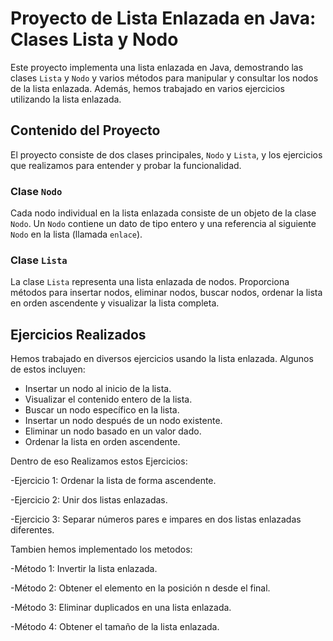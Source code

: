 # Proyecto de Lista Enlazada en Java: Clases Lista y Nodo

Este proyecto implementa una lista enlazada en Java, demostrando las clases `Lista` y `Nodo` y varios métodos para manipular y consultar los nodos de la lista enlazada. Además, hemos trabajado en varios ejercicios utilizando la lista enlazada.

## Contenido del Proyecto

El proyecto consiste de dos clases principales, `Nodo` y `Lista`, y los ejercicios que realizamos para entender y probar la funcionalidad.

### Clase `Nodo`
Cada nodo individual en la lista enlazada consiste de un objeto de la clase `Nodo`. Un `Nodo` contiene un dato de tipo entero y una referencia al siguiente `Nodo` en la lista (llamada `enlace`).

### Clase `Lista`
La clase `Lista` representa una lista enlazada de nodos. Proporciona métodos para insertar nodos, eliminar nodos, buscar nodos, ordenar la lista en orden ascendente y visualizar la lista completa.

## Ejercicios Realizados

Hemos trabajado en diversos ejercicios usando la lista enlazada. Algunos de estos incluyen:
- Insertar un nodo al inicio de la lista.
- Visualizar el contenido entero de la lista.
- Buscar un nodo específico en la lista.
- Insertar un nodo después de un nodo existente.
- Eliminar un nodo basado en un valor dado.
- Ordenar la lista en orden ascendente.

Dentro de eso Realizamos estos Ejercicios:

-Ejercicio 1: Ordenar la lista de forma ascendente.

-Ejercicio 2: Unir dos listas enlazadas.

-Ejercicio 3: Separar números pares e impares en dos listas enlazadas diferentes.

Tambien hemos implementado los metodos:

-Método 1: Invertir la lista enlazada.

-Método 2: Obtener el elemento en la posición n desde el final.

-Método 3: Eliminar duplicados en una lista enlazada.

-Método 4: Obtener el tamaño de la lista enlazada.



